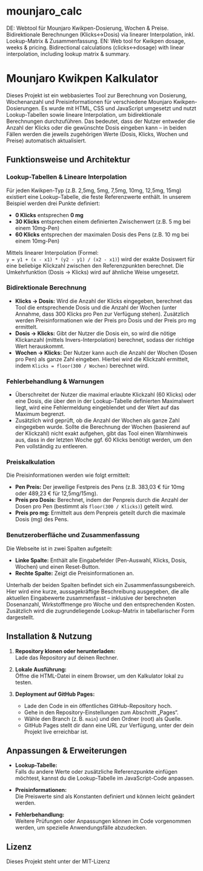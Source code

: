 # mounjaro_calc
DE: Webtool für Mounjaro Kwikpen-Dosierung, Wochen &amp; Preise. Bidirektionale Berechnungen (Klicks↔Dosis) via linearer Interpolation, inkl. Lookup-Matrix &amp; Zusammenfassung. EN: Web tool for Kwikpen dosage, weeks &amp; pricing. Bidirectional calculations (clicks↔dosage) with linear interpolation, including lookup matrix &amp; summary.

# Mounjaro Kwikpen Kalkulator

Dieses Projekt ist ein webbasiertes Tool zur Berechnung von Dosierung, Wochenanzahl und Preisinformationen für verschiedene Mounjaro Kwikpen-Dosierungen. Es wurde mit HTML, CSS und JavaScript umgesetzt und nutzt Lookup-Tabellen sowie lineare Interpolation, um bidirektionale Berechnungen durchzuführen. Das bedeutet, dass der Nutzer entweder die Anzahl der Klicks oder die gewünschte Dosis eingeben kann – in beiden Fällen werden die jeweils zugehörigen Werte (Dosis, Klicks, Wochen und Preise) automatisch aktualisiert.

## Funktionsweise und Architektur

### Lookup-Tabellen & Lineare Interpolation
Für jeden Kwikpen-Typ (z.B. 2,5mg, 5mg, 7,5mg, 10mg, 12,5mg, 15mg) existiert eine Lookup-Tabelle, die feste Referenzwerte enthält. In unserem Beispiel werden drei Punkte definiert:
- **0 Klicks** entsprechen **0 mg**
- **30 Klicks** entsprechen einem definierten Zwischenwert (z.B. 5 mg bei einem 10mg-Pen)
- **60 Klicks** entsprechen der maximalen Dosis des Pens (z.B. 10 mg bei einem 10mg-Pen)

Mittels linearer Interpolation (Formel:  
`y = y1 + (x - x1) * (y2 - y1) / (x2 - x1)`) wird der exakte Dosiswert für eine beliebige Klickzahl zwischen den Referenzpunkten berechnet. Die Umkehrfunktion (Dosis → Klicks) wird auf ähnliche Weise umgesetzt.

### Bidirektionale Berechnung
- **Klicks → Dosis:** Wird die Anzahl der Klicks eingegeben, berechnet das Tool die entsprechende Dosis und die Anzahl der Wochen (unter Annahme, dass 300 Klicks pro Pen zur Verfügung stehen). Zusätzlich werden Preisinformationen wie der Preis pro Dosis und der Preis pro mg ermittelt.
- **Dosis → Klicks:** Gibt der Nutzer die Dosis ein, so wird die nötige Klickanzahl (mittels Invers-Interpolation) berechnet, sodass der richtige Wert herauskommt.
- **Wochen → Klicks:** Der Nutzer kann auch die Anzahl der Wochen (Dosen pro Pen) als ganze Zahl eingeben. Hierbei wird die Klickzahl ermittelt, indem `Klicks = floor(300 / Wochen)` berechnet wird.

### Fehlerbehandlung & Warnungen
- Überschreitet der Nutzer die maximal erlaubte Klickzahl (60 Klicks) oder eine Dosis, die über den in der Lookup-Tabelle definierten Maximalwert liegt, wird eine Fehlermeldung eingeblendet und der Wert auf das Maximum begrenzt.
- Zusätzlich wird geprüft, ob die Anzahl der Wochen als ganze Zahl eingegeben wurde. Sollte die Berechnung der Wochen (basierend auf der Klickzahl) nicht exakt aufgehen, gibt das Tool einen Warnhinweis aus, dass in der letzten Woche ggf. 60 Klicks benötigt werden, um den Pen vollständig zu entleeren.

### Preiskalkulation
Die Preisinformationen werden wie folgt ermittelt:
- **Pen Preis:** Der jeweilige Festpreis des Pens (z.B. 383,03 € für 10mg oder 489,23 € für 12,5mg/15mg).
- **Preis pro Dosis:** Berechnet, indem der Penpreis durch die Anzahl der Dosen pro Pen (bestimmt als `floor(300 / Klicks)`) geteilt wird.
- **Preis pro mg:** Ermittelt aus dem Penpreis geteilt durch die maximale Dosis (mg) des Pens.

### Benutzeroberfläche und Zusammenfassung
Die Webseite ist in zwei Spalten aufgeteilt:
- **Linke Spalte:** Enthält alle Eingabefelder (Pen-Auswahl, Klicks, Dosis, Wochen) und einen Reset-Button.
- **Rechte Spalte:** Zeigt die Preisinformationen an.
  
Unterhalb der beiden Spalten befindet sich ein Zusammenfassungsbereich. Hier wird eine kurze, aussagekräftige Beschreibung ausgegeben, die alle aktuellen Eingabewerte zusammenfasst – inklusive der berechneten Dosenanzahl, Wirkstoffmenge pro Woche und den entsprechenden Kosten. Zusätzlich wird die zugrundeliegende Lookup-Matrix in tabellarischer Form dargestellt.

## Installation & Nutzung

1. **Repository klonen oder herunterladen:**  
   Lade das Repository auf deinen Rechner.

2. **Lokale Ausführung:**  
   Öffne die HTML-Datei in einem Browser, um den Kalkulator lokal zu testen.

3. **Deployment auf GitHub Pages:**  
   - Lade den Code in ein öffentliches GitHub-Repository hoch.
   - Gehe in den Repository-Einstellungen zum Abschnitt „Pages“.
   - Wähle den Branch (z. B. `main`) und den Ordner (root) als Quelle.
   - GitHub Pages stellt dir dann eine URL zur Verfügung, unter der dein Projekt live erreichbar ist.

## Anpassungen & Erweiterungen

- **Lookup-Tabelle:**  
  Falls du andere Werte oder zusätzliche Referenzpunkte einfügen möchtest, kannst du die Lookup-Tabelle im JavaScript-Code anpassen.

- **Preisinformationen:**  
  Die Preiswerte sind als Konstanten definiert und können leicht geändert werden.

- **Fehlerbehandlung:**  
  Weitere Prüfungen oder Anpassungen können im Code vorgenommen werden, um spezielle Anwendungsfälle abzudecken.

## Lizenz

Dieses Projekt steht unter der MIT-Lizenz
